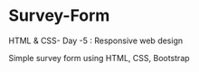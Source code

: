 # Survey-Form

HTML & CSS- Day -5 : Responsive web design

Simple survey form using HTML, CSS, Bootstrap
